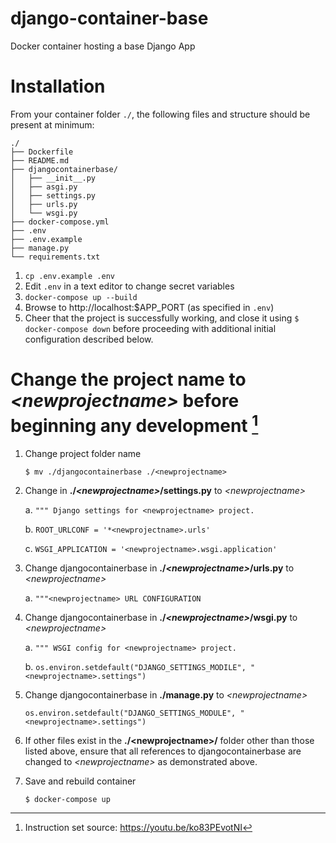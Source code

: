 # django-container-base
Docker container hosting a base Django App

# Installation

From your container folder `./`, the following files and structure should be present at minimum:
    
``` 
./
├── Dockerfile
├── README.md
├── djangocontainerbase/
│   ├── __init__.py
│   ├── asgi.py
│   ├── settings.py
│   ├── urls.py
│   └── wsgi.py
├── docker-compose.yml
├── .env
├── .env.example
├── manage.py
└── requirements.txt
```

1. `cp .env.example .env`
2. Edit `.env` in a text editor to change secret variables
3. `docker-compose up --build`
4. Browse to http://localhost:$APP_PORT (as specified in `.env`)
5. Cheer that the project is successfully working, and close it using `$ docker-compose down` before proceeding with additional initial configuration described below.

# Change the project name to *\<newprojectname\>* before beginning any development [^1]

1. Change project folder name 

    `$ mv ./djangocontainerbase ./<newprojectname>`

2. Change  in **./*\<newprojectname\>*/settings.py** to *\<newprojectname\>*

    a. `""" Django settings for <newprojectname> project.`
    
    b. `ROOT_URLCONF = '*<newprojectname>.urls'`
    
    c. `WSGI_APPLICATION = '<newprojectname>.wsgi.application'`

3. Change djangocontainerbase in **./*\<newprojectname\>*/urls.py** to *\<newprojectname\>*

    a. `"""<newprojectname> URL CONFIGURATION`

4. Change djangocontainerbase in **./*\<newprojectname\>*/wsgi.py** to *\<newprojectname\>*

    a. `""" WSGI config for <newprojectname> project.`
    
    b. `os.environ.setdefault("DJANGO_SETTINGS_MODILE", "<newprojectname>.settings")`

5. Change djangocontainerbase in **./manage.py** to *\<newprojectname\>*

    `os.environ.setdefault("DJANGO_SETTINGS_MODULE", "<newprojectname>.settings")`

6. If other files exist in the **./\<newprojectname\>/** folder other than those listed above, ensure that all references to djangocontainerbase are changed to *\<newprojectname\>* as demonstrated above.

7. Save and rebuild container

    `$ docker-compose up`
    
[^1]: Instruction set source: https://youtu.be/ko83PEvotNI
